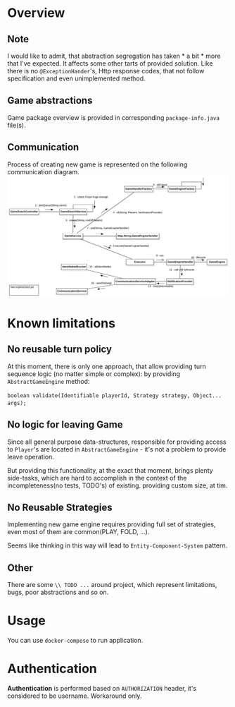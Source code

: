 # Overview
## Note 
I would like to admit, that abstraction segregation
has taken * a bit * more that I've expected.
It affects some other tarts of provided solution.
Like there is no `@ExceptionHander`'s, Http response
codes, that not follow specification and even unimplemented method.

## Game abstractions
Game package overview is provided in corresponding
`package-info.java` file(s).

## Communication
Process of creating new game is represented on the
following communication diagram.
![Alt text](docs/creategame.svg?raw=true "Create Game")


# Known limitations

## No reusable turn policy

At this moment, there is only one approach,
that allow providing turn sequence logic
(no matter simple or complex): by providing
`AbstractGameEngine` method:

`boolean validate(Identifiable playerId, Strategy strategy, Object... args);`

## No logic for leaving Game 

Since all general purpose data-structures, responsible for
providing access to `Player`'s are located in 
`AbstractGameEngine` - it's not a problem to provide 
leave operation.

But providing this functionality, at the exact that moment, 
brings plenty side-tasks, which are hard to accomplish 
in the context of the incompleteness(no tests, TODO's) of existing.
providing custom size, at tim.

## No Reusable Strategies
Implementing new game engine requires providing full set of
strategies, even most of them are common(PLAY, FOLD, ...).

Seems like thinking in this way will lead to `Entity-Component-System` 
pattern.

## Other
There are some `\\ TODO ...` around project, which 
represent limitations, bugs, poor abstractions and so on.

# Usage
You can use `docker-compose` to run application.


# Authentication
**Authentication** is performed based on `AUTHORIZATION` header,
it's considered to be username. Workaround only.



